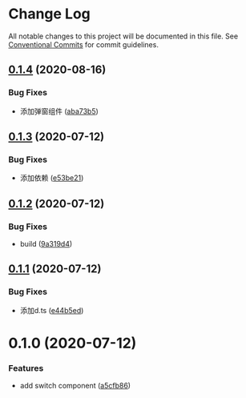 # Change Log

All notable changes to this project will be documented in this file.
See [Conventional Commits](https://conventionalcommits.org) for commit guidelines.

## [0.1.4](https://github.com/nu-system/react/compare/@_nu/react-switch@0.1.3...@_nu/react-switch@0.1.4) (2020-08-16)


### Bug Fixes

* 添加弹窗组件 ([aba73b5](https://github.com/nu-system/react/commit/aba73b5c562b2e1af9b5fb9f7b7b3f52e7756129))





## [0.1.3](https://github.com/nu-system/react/compare/@_nu/react-switch@0.1.2...@_nu/react-switch@0.1.3) (2020-07-12)


### Bug Fixes

* 添加依赖 ([e53be21](https://github.com/nu-system/react/commit/e53be210630e13e34ca69d097614d92121dcff54))





## [0.1.2](https://github.com/nu-system/react/compare/@_nu/react-switch@0.1.1...@_nu/react-switch@0.1.2) (2020-07-12)


### Bug Fixes

* build ([9a319d4](https://github.com/nu-system/react/commit/9a319d47d6c36cec100cc7a1c3d54b4864eb9ea8))





## [0.1.1](https://github.com/nu-system/react/compare/@_nu/react-switch@0.1.0...@_nu/react-switch@0.1.1) (2020-07-12)


### Bug Fixes

* 添加d.ts ([e44b5ed](https://github.com/nu-system/react/commit/e44b5ed70e2dc6d90ffb75c8fbc31e126f6c40c6))





# 0.1.0 (2020-07-12)


### Features

* add switch component ([a5cfb86](https://github.com/nu-system/react/commit/a5cfb867890372a5e128819c2fa85d154a34d3e2))

